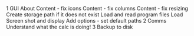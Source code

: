
1 GUI
    About
    Content - fix icons
    Content - fix columns
    Content - fix resizing
    Create storage path if it does not exist
    Load and read program files
    Load Screen shot and display
    Add options - set default paths
2 Comms
    Understand what the calc is doing!
3 Backup to disk
